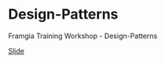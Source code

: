 # Design-Patterns
Framgia Training Workshop - Design-Patterns

[Slide](https://docs.google.com/presentation/d/11AMGRu2hS3wazvbuceO4qNVtWuluFxFVSEcmSZuV0zM/edit?usp=sharing)

